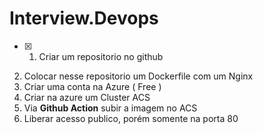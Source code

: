 # Interview.Devops

- [x] 1. Criar um repositorio no github
2. Colocar nesse repositorio um Dockerfile com um Nginx
3. Criar uma conta na Azure ( Free )
4. Criar na azure um Cluster ACS
5. Via **Github Action** subir a imagem no ACS
6. Liberar acesso publico, porém somente na porta 80
